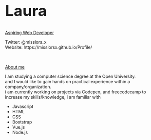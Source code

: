 
<div class="hero-image">
  <div class="hero-text">
    <h1 style="font-size:50px">Laura</h1>
    <p><u>Aspiring Web Developer</u></p>
    Twitter: @misslors_x
    <br>
    Website: https://misslorsx.github.io/Profile/
  </div>
</div>
<br>
<br>
<p><u>About me</u></p>

<p> I am studying a computer science degree at the Open University. 
  <br> and I would like to gain hands on practical experience within a company/organization.
<br> i am currently working on projects via Codepen, and freecodecamp to increase my skills/knowledge, i am familiar with </p>
 
- Javascript
- HTML
- CSS
- Bootstrap
- Vue.js
- Node.js
